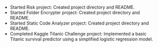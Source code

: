 - Started Risk project: Created project directory and README.
- Started Folder Encrypter project: Created project directory and README.
- Started Static Code Analyzer project: Created project directory and README.
- Completed Kaggle Titanic Challenge project: Implemented a basic Titanic survival predictor using a simplified logistic regression model.
